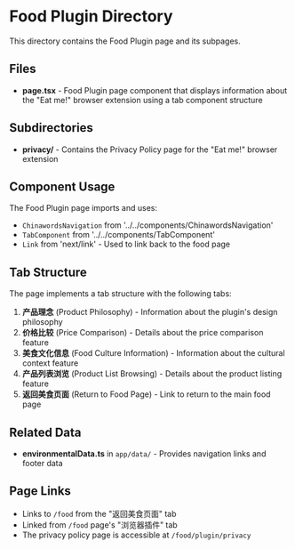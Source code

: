 # Food Plugin Directory

This directory contains the Food Plugin page and its subpages.

## Files

- **page.tsx** - Food Plugin page component that displays information about the "Eat me!" browser extension using a tab component structure

## Subdirectories

- **privacy/** - Contains the Privacy Policy page for the "Eat me!" browser extension

## Component Usage

The Food Plugin page imports and uses:
- `ChinawordsNavigation` from '../../components/ChinawordsNavigation'
- `TabComponent` from '../../components/TabComponent'
- `Link` from 'next/link' - Used to link back to the food page

## Tab Structure

The page implements a tab structure with the following tabs:
1. **产品理念** (Product Philosophy) - Information about the plugin's design philosophy
2. **价格比较** (Price Comparison) - Details about the price comparison feature
3. **美食文化信息** (Food Culture Information) - Information about the cultural context feature
4. **产品列表浏览** (Product List Browsing) - Details about the product listing feature
5. **返回美食页面** (Return to Food Page) - Link to return to the main food page

## Related Data

- **environmentalData.ts** in `app/data/` - Provides navigation links and footer data

## Page Links

- Links to `/food` from the "返回美食页面" tab
- Linked from `/food` page's "浏览器插件" tab
- The privacy policy page is accessible at `/food/plugin/privacy`
